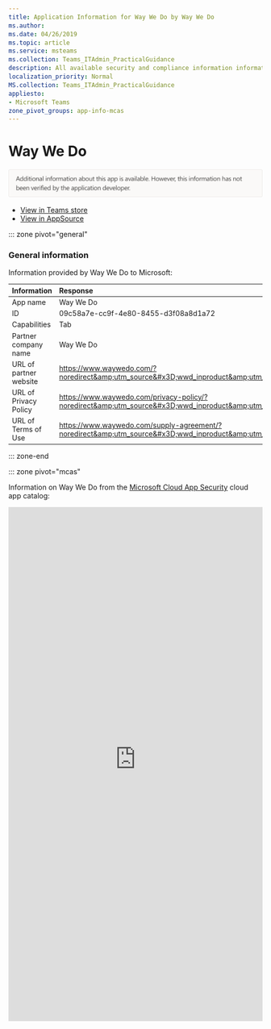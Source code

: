 ```yaml
---
title: Application Information for Way We Do by Way We Do
ms.author: 
ms.date: 04/26/2019
ms.topic: article
ms.service: msteams
ms.collection: Teams_ITAdmin_PracticalGuidance
description: All available security and compliance information information for Way We Do, its data handling policies, its Microsoft Cloud App Security app catalog information, and security/compliance information in the CSA STAR registry.
localization_priority: Normal
MS.collection: Teams_ITAdmin_PracticalGuidance
appliesto:
- Microsoft Teams
zone_pivot_groups: app-info-mcas
---
```

# Way We Do


<img alt="Non-attested image" src="./images/unattested.png" width="650"/>

* <a href="https://teams.microsoft.com/l/app/09c58a7e-cc9f-4e80-8455-d3f08a8d1a72" target="_blank">View in Teams store</a>
* <a href="https://appsource.microsoft.com/en-us/product/office/WA104381662" target="_blank">View in AppSource</a>

::: zone pivot="general"

### General information

Information provided by Way We Do to Microsoft:

| **Information** | **Response** |
|:----------------|:-------------|
| App name | Way We Do |
| ID | 09c58a7e-cc9f-4e80-8455-d3f08a8d1a72 |
| Capabilities | Tab |
| Partner company name | Way We Do |
| URL of partner website | <https://www.waywedo.com/?noredirect&amp;utm_source&#x3D;wwd_inproduct&amp;utm_medium&#x3D;organic_inproduct&amp;utm_campaign&#x3D;msft_teams> |
| URL of Privacy Policy | <https://www.waywedo.com/privacy-policy/?noredirect&amp;utm_source&#x3D;wwd_inproduct&amp;utm_medium&#x3D;organic_inproduct&amp;utm_campaign&#x3D;msft_teams> |
| URL of Terms of Use | <https://www.waywedo.com/supply-agreement/?noredirect&amp;utm_source&#x3D;wwd_inproduct&amp;utm_medium&#x3D;organic_inproduct&amp;utm_campaign&#x3D;msft_teams> |

::: zone-end


::: zone pivot="mcas"

Information on Way We Do from the [Microsoft Cloud App Security](https://www.microsoft.com/en-us/enterprise-mobility-security/cloud-app-security) cloud app catalog:

<iframe height='1020' title='Microsoft Cloud App Security Information' src='https://3ca685143b5b46b4b0e5266dadf2e97c.codepen.website/#/dashboard/28865' frameborder='no'  style='width: 100%;'>

<a href="https://3ca685143b5b46b4b0e5266dadf2e97c.codepen.website/#/dashboard/28865" target="_blank">View in a new tab</a>

::: zone-end

